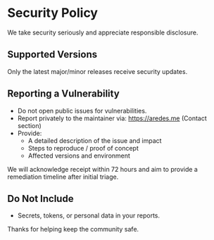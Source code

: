 # Security Policy

We take security seriously and appreciate responsible disclosure.

## Supported Versions
Only the latest major/minor releases receive security updates.

## Reporting a Vulnerability
- Do not open public issues for vulnerabilities.
- Report privately to the maintainer via: https://aredes.me (Contact section)
- Provide:
  - A detailed description of the issue and impact
  - Steps to reproduce / proof of concept
  - Affected versions and environment

We will acknowledge receipt within 72 hours and aim to provide a remediation timeline after initial triage.

## Do Not Include
- Secrets, tokens, or personal data in your reports.

Thanks for helping keep the community safe.
